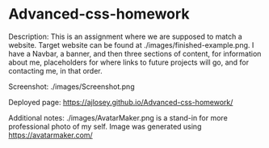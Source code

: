 # Advanced-css-homework

Description:
This is an assignment where we are supposed to match a website. Target website can be found at ./images/finished-example.png. I have a Navbar, a banner, and then three sections of content, for information about me, placeholders for where links to future projects will go, and for contacting me, in that order.

Screenshot:
./images/Screenshot.png

Deployed page:
https://ajlosey.github.io/Advanced-css-homework/

Additional notes:
./images/AvatarMaker.png is a stand-in for more professional photo of my self. Image was generated using https://avatarmaker.com/


